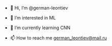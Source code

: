 - 👋 Hi, I’m @german-leontiev
- 👀 I’m interested in ML
- 🌱 I’m currently learning CNN

- 📫 How to reach me german_leontiev@mail.ru

<!---
german-leontiev/german-leontiev is a ✨ special ✨ repository because its `README.md` (this file) appears on your GitHub profile.
You can click the Preview link to take a look at your changes.
--->
